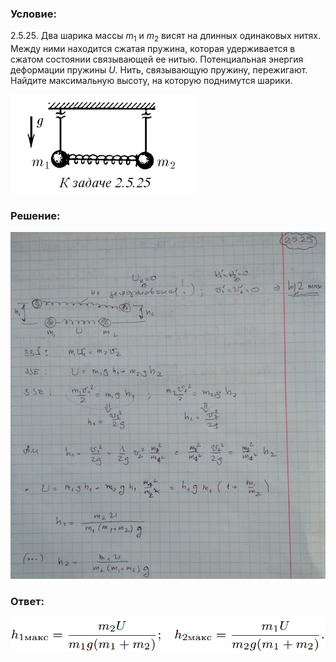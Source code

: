 ###  Условие: 

$2.5.25.$ Два шарика массы $m_1$ и $m_2$ висят на длинных одинаковых нитях. Между ними находится сжатая пружина, которая удерживается в сжатом состоянии связывающей ее нитью. Потенциальная энергия деформации пружины $U$. Нить, связывающую пружину, пережигают. Найдите максимальную высоту, на которую поднимутся шарики. 

![|297x158, 67%](../../img/2.5.25/statement.png) 

###  Решение: 

![|582x640, 67%](../../img/2.5.25/sol.jpg) 

###  Ответ: 

![|905x97, 67%](../../img/2.5.25/ans.png) 
